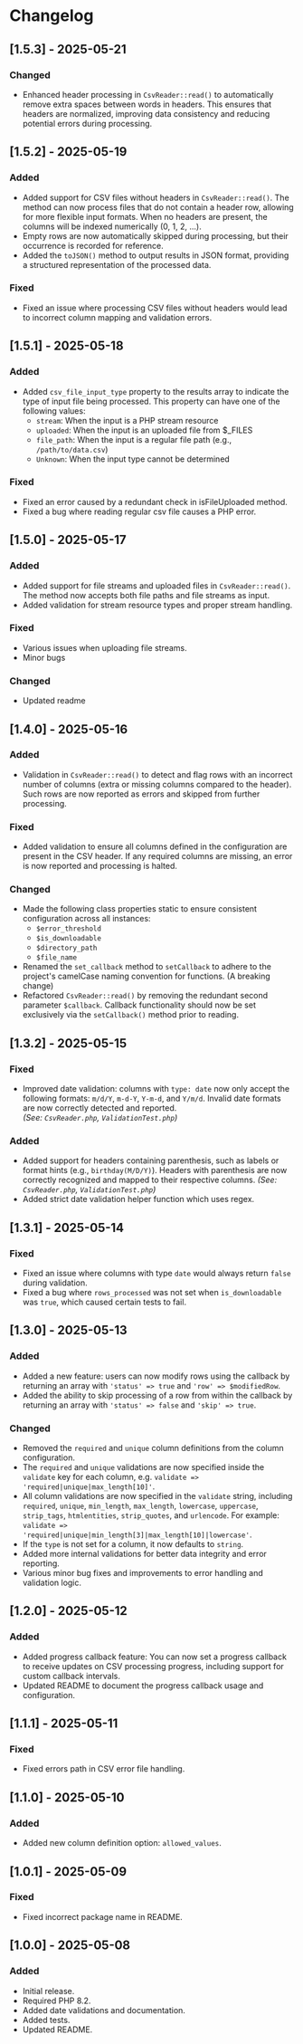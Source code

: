 # Changelog
## [1.5.3] - 2025-05-21
### Changed
- Enhanced header processing in `CsvReader::read()` to automatically remove extra spaces between words in headers. This ensures that headers are normalized, improving data consistency and reducing potential errors during processing.

## [1.5.2] - 2025-05-19
### Added
- Added support for CSV files without headers in `CsvReader::read()`. The method can now process files that do not contain a header row, allowing for more flexible input formats. When no headers are present, the columns will be indexed numerically (0, 1, 2, ...).
- Empty rows are now automatically skipped during processing, but their occurrence is recorded for reference.
- Added the `toJSON()` method to output results in JSON format, providing a structured representation of the processed data.

### Fixed
- Fixed an issue where processing CSV files without headers would lead to incorrect column mapping and validation errors.

## [1.5.1] - 2025-05-18
### Added
- Added `csv_file_input_type` property to the results array to indicate the type of input file being processed. This property can have one of the following values:
  - `stream`: When the input is a PHP stream resource
  - `uploaded`: When the input is an uploaded file from $_FILES
  - `file_path`: When the input is a regular file path (e.g., `/path/to/data.csv`)
  - `Unknown`: When the input type cannot be determined

### Fixed
- Fixed an error caused by a redundant check in isFileUploaded method.
- Fixed a bug where reading regular csv file causes a PHP error.

## [1.5.0] - 2025-05-17
### Added
- Added support for file streams and uploaded files in `CsvReader::read()`. The method now accepts both file paths and file streams as input.
- Added validation for stream resource types and proper stream handling.

### Fixed
- Various issues when uploading file streams.
- Minor bugs

### Changed
- Updated readme

## [1.4.0] - 2025-05-16
### Added
- Validation in `CsvReader::read()` to detect and flag rows with an incorrect number of columns (extra or missing columns compared to the header). Such rows are now reported as errors and skipped from further processing. 

### Fixed
- Added validation to ensure all columns defined in the configuration are present in the CSV header. If any required columns are missing, an error is now reported and processing is halted.

### Changed
- Made the following class properties static to ensure consistent configuration across all instances:
  - `$error_threshold`
  - `$is_downloadable`
  - `$directory_path`
  - `$file_name`
- Renamed the `set_callback` method to `setCallback` to adhere to the project's camelCase naming convention for functions. (A breaking change)
- Refactored `CsvReader::read()` by removing the redundant second parameter `$callback`. Callback functionality should now be set exclusively via the `setCallback()` method prior to reading.

## [1.3.2] - 2025-05-15
### Fixed
- Improved date validation: columns with `type: date` now only accept the following formats: `m/d/Y`, `m-d-Y`, `Y-m-d`, and `Y/m/d`. Invalid date formats are now correctly detected and reported.  
  _(See: `CsvReader.php`, `ValidationTest.php`)_

### Added
- Added support for headers containing parenthesis, such as labels or format hints (e.g., `birthday(M/D/Y)`). Headers with parenthesis are now correctly recognized and mapped to their respective columns.
  _(See: `CsvReader.php`, `ValidationTest.php`)_
- Added strict date validation helper function which uses regex.



## [1.3.1] - 2025-05-14
### Fixed
- Fixed an issue where columns with type `date` would always return `false` during validation.
- Fixed a bug where `rows_processed` was not set when `is_downloadable` was `true`, which caused certain tests to fail.

## [1.3.0] - 2025-05-13
### Added
- Added a new feature: users can now modify rows using the callback by returning an array with `'status' => true` and `'row' => $modifiedRow`.
- Added the ability to skip processing of a row from within the callback by returning an array with `'status' => false` and `'skip' => true`.

### Changed
- Removed the `required` and `unique` column definitions from the column configuration.
- The `required` and `unique` validations are now specified inside the `validate` key for each column, e.g. `validate => 'required|unique|max_length[10]'`.
- All column validations are now specified in the `validate` string, including `required`, `unique`, `min_length`, `max_length`, `lowercase`, `uppercase`, `strip_tags`, `htmlentities`, `strip_quotes`, and `urlencode`. For example: `validate => 'required|unique|min_length[3]|max_length[10]|lowercase'`.
- If the `type` is not set for a column, it now defaults to `string`.
- Added more internal validations for better data integrity and error reporting.
- Various minor bug fixes and improvements to error handling and validation logic.

## [1.2.0] - 2025-05-12
### Added
- Added progress callback feature: You can now set a progress callback to receive updates on CSV processing progress, including support for custom callback intervals.
- Updated README to document the progress callback usage and configuration.

## [1.1.1] - 2025-05-11
### Fixed
- Fixed errors path in CSV error file handling.

## [1.1.0] - 2025-05-10
### Added
- Added new column definition option: `allowed_values`.

## [1.0.1] - 2025-05-09
### Fixed
- Fixed incorrect package name in README.

## [1.0.0] - 2025-05-08
### Added
- Initial release.
- Required PHP 8.2.
- Added date validations and documentation.
- Added tests.
- Updated README.
